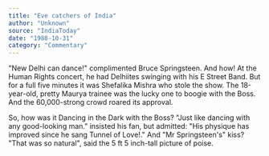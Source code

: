```yaml
---
title: "Eve catchers of India"
author: "Unknown"
source: "IndiaToday"
date: "1988-10-31"
category: "Commentary"
---
```


"New Delhi can dance!" complimented Bruce Springsteen. And how! At the Human Rights concert, he had Delhiites swinging with his E Street Band. But for a full five minutes it was Shefalika Mishra who stole the show. The 18-year-old, pretty Maurya trainee was the lucky one to boogie with the Boss. And the 60,000-strong crowd roared its approval.

So, how was it Dancing in the Dark with the Boss? "Just like dancing with any good-looking man." insisted his fan, but admitted: "His physique has improved since he sang Tunnel of Love!." And "Mr Springsteen's" kiss? "That was so natural", said the 5 ft 5 inch-tall picture of poise.
